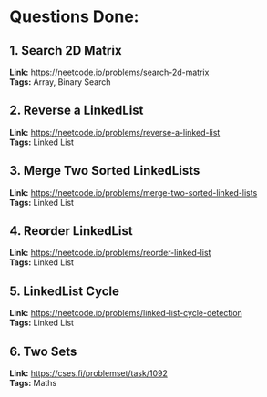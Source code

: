 # Questions Done:

## 1. Search 2D Matrix  
**Link:**  https://neetcode.io/problems/search-2d-matrix  
**Tags:** Array, Binary Search  


## 2. Reverse a LinkedList  
**Link:**  https://neetcode.io/problems/reverse-a-linked-list  
**Tags:** Linked List  


## 3. Merge Two Sorted LinkedLists  
**Link:**  https://neetcode.io/problems/merge-two-sorted-linked-lists  
**Tags:** Linked List  


## 4. Reorder LinkedList  
**Link:**  https://neetcode.io/problems/reorder-linked-list  
**Tags:** Linked List  


## 5. LinkedList Cycle  
**Link:**  https://neetcode.io/problems/linked-list-cycle-detection   
**Tags:** Linked List  


## 6. Two Sets  
**Link:**  https://cses.fi/problemset/task/1092  
**Tags:** Maths  

